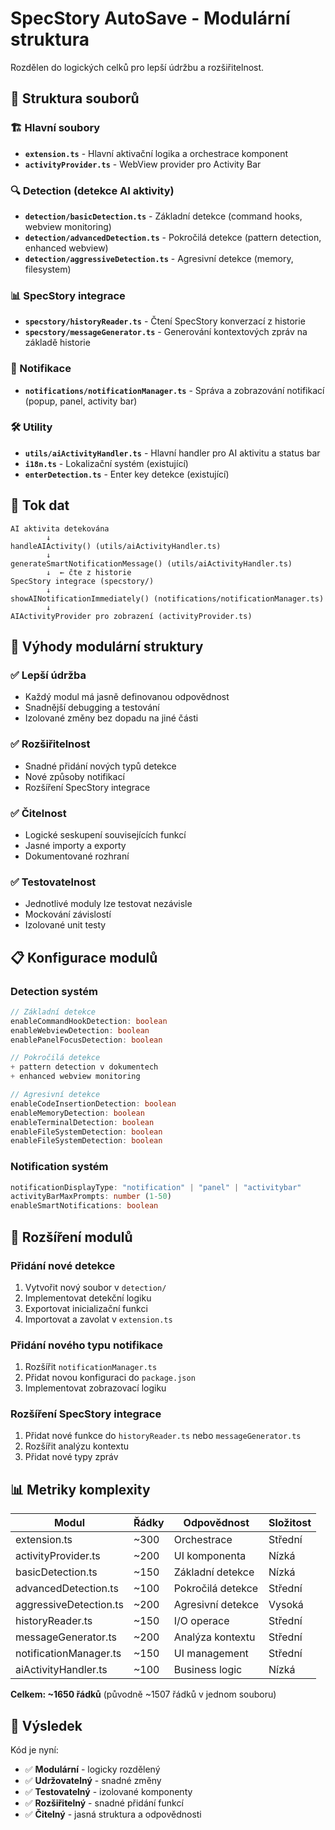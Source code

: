 # SpecStory AutoSave - Modulární struktura

Rozdělen do logických celků pro lepší údržbu a rozšiřitelnost.

## 📁 Struktura souborů

### 🏗️ Hlavní soubory
- **`extension.ts`** - Hlavní aktivační logika a orchestrace komponent
- **`activityProvider.ts`** - WebView provider pro Activity Bar

### 🔍 Detection (detekce AI aktivity)
- **`detection/basicDetection.ts`** - Základní detekce (command hooks, webview monitoring)
- **`detection/advancedDetection.ts`** - Pokročilá detekce (pattern detection, enhanced webview)
- **`detection/aggressiveDetection.ts`** - Agresivní detekce (memory, filesystem)

### 📊 SpecStory integrace
- **`specstory/historyReader.ts`** - Čtení SpecStory konverzací z historie
- **`specstory/messageGenerator.ts`** - Generování kontextových zpráv na základě historie

### 🔔 Notifikace
- **`notifications/notificationManager.ts`** - Správa a zobrazování notifikací (popup, panel, activity bar)

### 🛠️ Utility
- **`utils/aiActivityHandler.ts`** - Hlavní handler pro AI aktivitu a status bar
- **`i18n.ts`** - Lokalizační systém (existující)
- **`enterDetection.ts`** - Enter key detekce (existující)

## 🔄 Tok dat

```
AI aktivita detekována
        ↓
handleAIActivity() (utils/aiActivityHandler.ts)
        ↓
generateSmartNotificationMessage() (utils/aiActivityHandler.ts)
        ↓  ← čte z historie
SpecStory integrace (specstory/)
        ↓
showAINotificationImmediately() (notifications/notificationManager.ts)
        ↓
AIActivityProvider pro zobrazení (activityProvider.ts)
```

## 🎯 Výhody modulární struktury

### ✅ **Lepší údržba**
- Každý modul má jasně definovanou odpovědnost
- Snadnější debugging a testování
- Izolované změny bez dopadu na jiné části

### ✅ **Rozšiřitelnost**
- Snadné přidání nových typů detekce
- Nové způsoby notifikací
- Rozšíření SpecStory integrace

### ✅ **Čitelnost**
- Logické seskupení souvisejících funkcí
- Jasné importy a exporty
- Dokumentované rozhraní

### ✅ **Testovatelnost**
- Jednotlivé moduly lze testovat nezávisle
- Mockování závislostí
- Izolované unit testy

## 📋 Konfigurace modulů

### Detection systém
```typescript
// Základní detekce
enableCommandHookDetection: boolean
enableWebviewDetection: boolean
enablePanelFocusDetection: boolean

// Pokročilá detekce
+ pattern detection v dokumentech
+ enhanced webview monitoring

// Agresivní detekce
enableCodeInsertionDetection: boolean
enableMemoryDetection: boolean
enableTerminalDetection: boolean
enableFileSystemDetection: boolean
enableFileSystemDetection: boolean
```

### Notification systém
```typescript
notificationDisplayType: "notification" | "panel" | "activitybar"
activityBarMaxPrompts: number (1-50)
enableSmartNotifications: boolean
```

## 🔧 Rozšíření modulů

### Přidání nové detekce
1. Vytvořit nový soubor v `detection/`
2. Implementovat detekční logiku
3. Exportovat inicializační funkci
4. Importovat a zavolat v `extension.ts`

### Přidání nového typu notifikace  
1. Rozšířit `notificationManager.ts`
2. Přidat novou konfiguraci do `package.json`
3. Implementovat zobrazovací logiku

### Rozšíření SpecStory integrace
1. Přidat nové funkce do `historyReader.ts` nebo `messageGenerator.ts`
2. Rozšířit analýzu kontextu
3. Přidat nové typy zpráv

## 📊 Metriky komplexity

| Modul | Řádky | Odpovědnost | Složitost |
|-------|-------|-------------|-----------|
| extension.ts | ~300 | Orchestrace | Střední |
| activityProvider.ts | ~200 | UI komponenta | Nízká |
| basicDetection.ts | ~150 | Základní detekce | Nízká |
| advancedDetection.ts | ~100 | Pokročilá detekce | Střední |
| aggressiveDetection.ts | ~200 | Agresivní detekce | Vysoká |
| historyReader.ts | ~150 | I/O operace | Střední |
| messageGenerator.ts | ~200 | Analýza kontextu | Střední |
| notificationManager.ts | ~150 | UI management | Střední |
| aiActivityHandler.ts | ~100 | Business logic | Nízká |

**Celkem: ~1650 řádků** (původně ~1507 řádků v jednom souboru)

## 🎉 Výsledek

Kód je nyní:
- ✅ **Modulární** - logicky rozdělený
- ✅ **Udržovatelný** - snadné změny
- ✅ **Testovatelný** - izolované komponenty  
- ✅ **Rozšiřitelný** - snadné přidání funkcí
- ✅ **Čitelný** - jasná struktura a odpovědnosti
